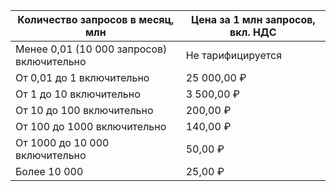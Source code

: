 | Количество запросов в месяц, млн | Цена за 1 млн запросов, вкл. НДС |
| --- | --- |
| Менее 0,01 (10 000 запросов) включительно | Не тарифицируется |
| От 0,01 до 1 включительно | 25 000,00 ₽ |
| От 1 до 10 включительно | 3 500,00 ₽ |
| От 10 до 100 включительно | 200,00 ₽ |
| От 100 до 1000 включительно | 140,00 ₽ |
| От 1000 до 10 000 включительно | 50,00 ₽ |
| Более 10 000 | 25,00 ₽ |